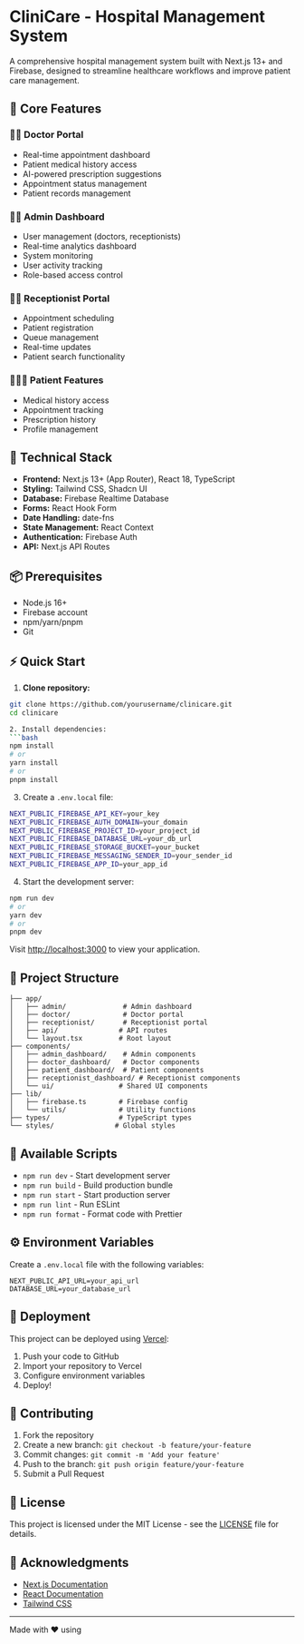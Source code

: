 # CliniCare - Hospital Management System

A comprehensive hospital management system built with Next.js 13+ and Firebase, designed to streamline healthcare workflows and improve patient care management.

## 🌟 Core Features

### 👨‍⚕️ Doctor Portal
- Real-time appointment dashboard
- Patient medical history access
- AI-powered prescription suggestions
- Appointment status management
- Patient records management

### 👨‍💼 Admin Dashboard
- User management (doctors, receptionists)
- Real-time analytics dashboard
- System monitoring
- User activity tracking
- Role-based access control

### 👩‍💼 Receptionist Portal
- Appointment scheduling
- Patient registration
- Queue management
- Real-time updates
- Patient search functionality

### 👨‍👩‍👦 Patient Features
- Medical history access
- Appointment tracking
- Prescription history
- Profile management

## 🚀 Technical Stack

- **Frontend:** Next.js 13+ (App Router), React 18, TypeScript
- **Styling:** Tailwind CSS, Shadcn UI
- **Database:** Firebase Realtime Database
- **Forms:** React Hook Form
- **Date Handling:** date-fns
- **State Management:** React Context
- **Authentication:** Firebase Auth
- **API:** Next.js API Routes

## 📦 Prerequisites

- Node.js 16+
- Firebase account
- npm/yarn/pnpm
- Git

## ⚡ Quick Start

1. **Clone repository:**
```bash
git clone https://github.com/yourusername/clinicare.git
cd clinicare

2. Install dependencies:
```bash
npm install
# or
yarn install
# or
pnpm install
```

3. Create a `.env.local` file:
```bash
NEXT_PUBLIC_FIREBASE_API_KEY=your_key
NEXT_PUBLIC_FIREBASE_AUTH_DOMAIN=your_domain
NEXT_PUBLIC_FIREBASE_PROJECT_ID=your_project_id
NEXT_PUBLIC_FIREBASE_DATABASE_URL=your_db_url
NEXT_PUBLIC_FIREBASE_STORAGE_BUCKET=your_bucket
NEXT_PUBLIC_FIREBASE_MESSAGING_SENDER_ID=your_sender_id
NEXT_PUBLIC_FIREBASE_APP_ID=your_app_id
```

4. Start the development server:
```bash
npm run dev
# or
yarn dev
# or
pnpm dev
```

Visit [http://localhost:3000](http://localhost:3000) to view your application.

## 📁 Project Structure

```
├── app/
│   ├── admin/              # Admin dashboard
│   ├── doctor/             # Doctor portal
│   ├── receptionist/       # Receptionist portal
│   ├── api/               # API routes
│   └── layout.tsx         # Root layout
├── components/
│   ├── admin_dashboard/    # Admin components
│   ├── doctor_dashboard/   # Doctor components
│   ├── patient_dashboard/  # Patient components
│   ├── receptionist_dashboard/ # Receptionist components
│   └── ui/                # Shared UI components
├── lib/
│   ├── firebase.ts        # Firebase config
│   └── utils/             # Utility functions
├── types/                 # TypeScript types
└── styles/               # Global styles
```

## 📝 Available Scripts

- `npm run dev` - Start development server
- `npm run build` - Build production bundle
- `npm run start` - Start production server
- `npm run lint` - Run ESLint
- `npm run format` - Format code with Prettier

## ⚙️ Environment Variables

Create a `.env.local` file with the following variables:

```
NEXT_PUBLIC_API_URL=your_api_url
DATABASE_URL=your_database_url
```

## 🚀 Deployment

This project can be deployed using [Vercel](https://vercel.com):

1. Push your code to GitHub
2. Import your repository to Vercel
3. Configure environment variables
4. Deploy!

## 🤝 Contributing

1. Fork the repository
2. Create a new branch: `git checkout -b feature/your-feature`
3. Commit changes: `git commit -m 'Add your feature'`
4. Push to the branch: `git push origin feature/your-feature`
5. Submit a Pull Request

## 📄 License

This project is licensed under the MIT License - see the [LICENSE](LICENSE) file for details.

## 🙏 Acknowledgments

- [Next.js Documentation](https://nextjs.org/docs)
- [React Documentation](https://reactjs.org/docs)
- [Tailwind CSS](https://tailwindcss.com/docs)

---

Made with ❤️ using